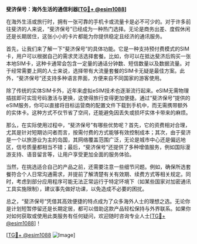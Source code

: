**斐济保号：海外生活的通信利器[[TG💪+ @esim1088](https://t.me/s/esim1088)]**

在海外生活或旅行时，拥有一张可靠的手机卡或流量卡是必不可少的。对于许多前往斐济的人来说，“斐济保号”已经成为一种热门选择。无论是商务出差、度假休闲还是长期居住，这张小小的卡片都能为你提供稳定且经济的通讯服务。

首先，让我们来了解一下“斐济保号”的具体功能。它是一种支持预付费模式的SIM卡，用户可以根据自己的需求灵活选择套餐。比如，你可以在抵达斐济后购买一张本地SIM卡，这种卡通常会包含一定量的通话分钟数、短信数量以及数据流量。对于经常需要上网的人士来说，选择带有大流量套餐的SIM卡无疑是最佳方案。此外，“斐济保号”还支持多种语言界面，方便来自不同国家的游客使用。

除了传统的实体SIM卡外，近年来虚拟eSIM技术也逐渐流行起来。eSIM无需物理插拔即可实现号码激活与更换，这使得旅行变得更加便捷。通过“斐济保号”提供的eSIM服务，你可以直接将目标运营商的配置文件下载到手机中，而无需携带额外的实体卡。这种方式不仅节省了空间，还能避免因丢失或损坏实体卡带来的麻烦。

那么，在实际使用过程中，“斐济保号”有哪些优势呢？首先，它的资费相对合理，尤其是针对短期访问者而言，按需付费的方式能够有效控制成本；其次，由于斐济是一个以旅游业为主的岛国，其网络覆盖范围广泛，无论是城市中心还是偏远地区，信号质量都相当不错；最后，“斐济保号”还提供了多种增值服务，例如国际漫游支持、语音留言等，让用户享受更加全面的服务体验。

当然，在挑选适合自己的产品之前，还需要注意一些细节问题。例如，确保所选套餐符合个人日常沟通需求，并提前了解清楚有关有效期、续费方式等相关规定。同时，考虑到部分应用程序可能无法正常运行于特定环境下（如某些国家对加密通讯工具实施限制），建议事先做好功课，以免造成不必要的困扰。

总之，“斐济保号”凭借其高效便捷的特点成为了众多海外人士的理想之选。无论你是计划短暂停留还是长期定居，都可以借助这款产品轻松保持与外界联系。如果你对如何获取或使用此类服务有任何疑问，欢迎随时咨询专业人士[[TG💪+ @esim1088](https://t.me/s/esim1088)]！

[[TG💪+ @esim1088](https://t.me/s/esim1088) ![Image](https://i.postimg.cc/4NQfJmqS/Snipaste-2025-05-13-00-14-12.png)]